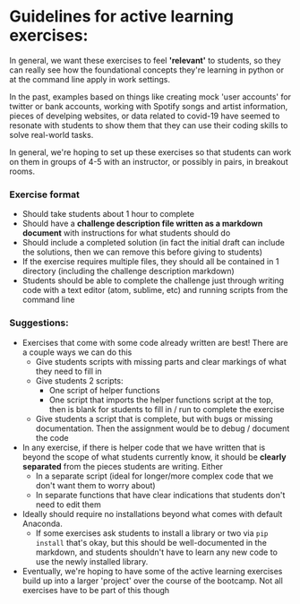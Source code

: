 # Guidelines for active learning exercises:

In general, we want these exercises to feel **'relevant'** to students, so they can really see how the foundational concepts they're learning in python or at the command line apply in work settings. 

In the past, examples based on things like creating mock 'user accounts' for twitter or bank accounts, working with Spotify songs and artist information, pieces of develping websites, or data related to covid-19 have seemed to resonate with students to show them that they can use their coding skills to solve real-world tasks.

In general, we're hoping to set up these exercises so that students can work on them in groups of 4-5 with an instructor, or possibly in pairs, in breakout rooms.

### Exercise format

* Should take students about 1 hour to complete
* Should have a **challenge description file written as a markdown document** with instructions for what students should do
* Should include a completed solution (in fact the initial draft can include the solutions, then we can remove this before giving to students)
* If the exercise requires multiple files, they should all be contained in 1 directory (including the challenge description markdown)
* Students should be able to complete the challenge just through writing code with a text editor (atom, sublime, etc) and running scripts from the command line


### Suggestions:
* Exercises that come with some code already written are best! There are a couple ways we can do this
  * Give students scripts with missing parts and clear markings of what they need to fill in
  * Give students 2 scripts:
    * One script of helper functions
    * One script that imports the helper functions script at the top, then is blank for students to fill in / run to complete the exercise
  * Give students a script that is complete, but with bugs or missing documentation. Then the assignment would be to debug / document the code
* In any exercise, if there is helper code that we have written that is beyond the scope of what students currently know, it should be **clearly separated** from the pieces students are writing. Either
  * In a separate script (ideal for longer/more complex code that we don't want them to worry about)
  * In separate functions that have clear indications that students don't need to edit them
* Ideally should require no installations beyond what comes with default Anaconda. 
  * If some exercises ask students to install a library or two via `pip install` that's okay, but this should be well-documented in the markdown, and students shouldn't have to learn any new code to use the newly installed library.
* Eventually, we're hoping to have some of the active learning exercises build up into a larger 'project' over the course of the bootcamp. Not all exercises have to be part of this though
